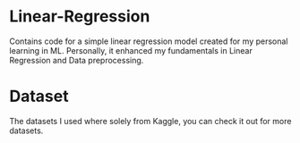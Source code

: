 # Linear-Regression
Contains code for a simple linear regression model created for my personal learning in ML. Personally, it enhanced my fundamentals in Linear Regression and Data preprocessing.

# Dataset
The datasets I used where solely from Kaggle, you can check it out for more datasets.
